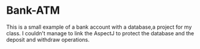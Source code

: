 # Bank-ATM
This is a small example of a bank account with a database,a project for my class.
I couldn't manage to link the AspectJ to protect the database and the deposit and withdraw operations. 
